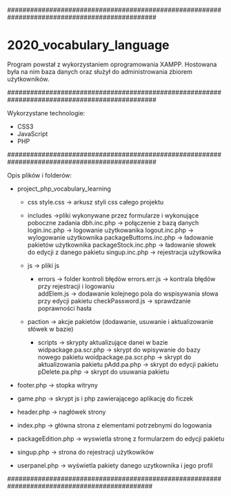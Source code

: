 ###############################################################################################

# 2020_vocabulary_language
Program powstał z wykorzystaniem oprogramowania XAMPP. 
Hostowana była na nim baza danych oraz służył do administrowania zbiorem użytkowników.

###############################################################################################

Wykorzystane technologie:
- CSS3
- JavaScript
- PHP

###############################################################################################

Opis plików i folderów:
- project_php_vocabulary_learning
  - css
     style.css -> arkusz styli css całego projektu

  - includes ->pliki wykonywane przez formularze i wykonujące poboczne zadania
     dbh.inc.php -> połączenie z bazą danych
     login.inc.php -> logowanie użytkowanika
     logout.inc.php -> wylogowanie użytkownika
     packageButtoms.inc.php -> ładowanie pakietów użytkownika
     packageStock.inc.php -> ładowanie słowek do edycji z danego pakietu
     singup.inc.php -> rejestracja użytkowika

   - js -> pliki js
      - errors -> folder kontroli błędów
         errors.err.js -> kontrala błędów przy rejestracji i logowaniu    
    addElem.js -> dodawanie kolejnego pola do wspisywania słowa przy edycji pakietu 
    checkPassword.js -> sprawdzanie poprawności hasła

  - paction -> akcje pakietów (dodawanie, usuwanie i aktualizowanie słówek w bazie)
     - scripts -> skrypty aktualizujące danei w bazie
        widpackage.pa.scr.php -> skrypt do wpisywanie do bazy nowego pakietu
        woidpackage.pa.scr.php -> skrypt do aktualizowania pakietu
     pAdd.pa.php -> skrypt do edycji pakietu
     pDelete.pa.php -> skrypt do usuwania pakietu

- footer.php -> stopka witryny
- game.php -> skrypt js i php zawierającego aplikację do ficzek 
- header.php -> nagłówek strony
- index.php -> główna strona z elementami potrzebnymi do logowania
- packageEdition.php -> wyswietla stronę z formularzem do edycji pakietu
- singup.php -> strona do rejestracji użytkowików
- userpanel.php -> wyświetla pakiety danego uzytkownika i jego profil

##############################################################################################
